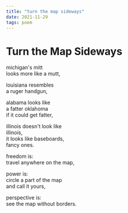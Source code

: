 ```yaml
---
title: "turn the map sideways"
date: 2021-11-29
tags: poem
---
```


# Turn the Map Sideways

michigan's mitt  
looks more like a mutt,

louisiana resembles  
a ruger handgun,

alabama looks like  
a fatter oklahoma  
if it could get fatter,  

illinois doesn't look like  
illinois,  
it looks like baseboards,  
fancy ones.

freedom is:  
travel anywhere on the map, 

power is:  
circle a part of the map  
and call it yours,

perspective is:  
see the map without borders.
